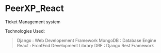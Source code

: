# PeerXP_React
Ticket Management system 

Technologies Used:
> Django  : Web Developement Framework 
> MongoDB : Database Engine
> React   : FrontEnd Development Library
> DRF     : Django Rest Framework
